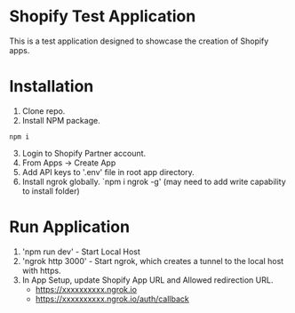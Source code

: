 # Shopify Test Application

This is a test application designed to showcase the creation of Shopify apps.

# Installation

1. Clone repo.
2. Install NPM package.
```
npm i
```
3. Login to Shopify Partner account.
4. From Apps -> Create App
5. Add API keys to '.env' file in root app directory.
6. Install ngrok globally. `npm i ngrok -g'  (may need to add write capability to install folder)

# Run Application

1. 'npm run dev' - Start Local Host
2. 'ngrok http 3000' - Start ngrok, which creates a tunnel to the local host with https.
3. In App Setup, update Shopify App URL and Allowed redirection URL.
    * https://xxxxxxxxxx.ngrok.io
    * https://xxxxxxxxxx.ngrok.io/auth/callback
